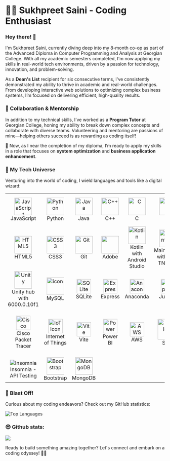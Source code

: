 # 👨‍💻 Sukhpreet Saini - Coding Enthusiast

### Hey there! 👋

I'm Sukhpreet Saini, currently diving deep into my 8-month co-op as part of the Advanced Diploma in Computer Programming and Analysis at Georgian College. With all my academic semesters completed, I'm now applying my skills in real-world tech environments, driven by a passion for technology, innovation, and problem-solving.

As a **Dean's List** recipient for six consecutive terms, I've consistently demonstrated my ability to thrive in academic and real-world challenges. From developing interactive web solutions to optimizing complex business systems, I’m focused on delivering efficient, high-quality results.

### 🤝 Collaboration & Mentorship

In addition to my technical skills, I’ve worked as a **Program Tutor** at Georgian College, honing my ability to break down complex concepts and collaborate with diverse teams. Volunteering and mentoring are passions of mine—helping others succeed is as rewarding as coding itself!

🚀 Now, as I near the completion of my diploma, I’m ready to apply my skills in a role that focuses on **system optimization** and **business application enhancement**.

### 💼 My Tech Universe

Venturing into the world of coding, I wield languages and tools like a digital wizard:

<table>
  <tr>
    <td align="center" width="90">
      <img src="https://techstack-generator.vercel.app/js-icon.svg" alt="JavaScript" width="55" height="55" />
      <br>JavaScript
    </td>
    <td align="center" width="90">
      <img src="https://techstack-generator.vercel.app/python-icon.svg" alt="Python" width="55" height="55" />
      <br>Python
    </td>
    <td align="center" width="90">
      <img src="https://techstack-generator.vercel.app/java-icon.svg" alt="Java" width="55" height="55" />
      <br>Java
    </td>
    <td align="center" width="90">
      <img src="https://techstack-generator.vercel.app/cpp-icon.svg" alt="C++" width="55" height="55" />
      <br>C++
    </td>
    <td align="center" width="90">
      <img src="https://skillicons.dev/icons?i=c" alt="C" width="55" height="55" />
      <br>C
    </td>
    <td align="center" width="90">
      <img src="https://techstack-generator.vercel.app/csharp-icon.svg" alt="C#" width="55" height="55" />
      <br>C#
    </td>
    <td align="center" width="90">
      <img src="https://skillicons.dev/icons?i=php" alt="PHP" width="55" height="55" />
      <br>PHP
    </td>
    <td align="center" width="90">
      <img src="https://skillicons.dev/icons?i=firebase" width="45" height="45" alt="Firebase" />
      <br>Firebase
    </td>
    <td align="center" width="90">
      <img src="https://img.icons8.com/?size=100&id=laYYF3dV0Iew&format=png&color=000000" alt="Microsoft SQL" width="55" height="55" />
      <br>Microsoft SQL
    </td>
  </tr>
  <tr>
    <td align="center" width="90">
      <img src="https://skillicons.dev/icons?i=html" alt="HTML5" width="55" height="55" />
      <br>HTML5
    </td>
    <td align="center" width="90">
      <img src="https://skillicons.dev/icons?i=css" alt="CSS3" width="55" height="55" />
      <br>CSS3
    </td>
    <td align="center" width="90">
      <img src="https://skillicons.dev/icons?i=git" alt="Git" width="55" height="55" />
      <br>Git
    </td>
    <td align="center" width="90">
      <img src="https://img.icons8.com/?size=100&id=118571&format=png&color=000000" width="55" height="55" />
      <br>Adobe
    </td>
    <td align="center" width="90">
      <img src="https://skillicons.dev/icons?i=kotlin" alt="Kotlin" width="55" height="55" />
      <br>Kotlin with Android Studio
    </td>
    <td align="center" width="90">
      <img src="https://img.icons8.com/?size=100&id=69456&format=png&color=000000" alt="Mainframes" width="55" height="55" />
      <br>Mainframes with vista TN3270
    </td>
    <td align="center" width="90">
      <img src="https://skillicons.dev/icons?i=nodejs" alt="Node.js" width="55" height="55" />
      <br>Node.js
    </td>
    <td align="center" width="90">
      <img src="https://techstack-generator.vercel.app/react-icon.svg" alt="React" width="55" height="55" />
      <br>React
    </td>
    <td align="center" width="90">
      <img src="https://skillicons.dev/icons?i=tailwind" alt="Tailwind CSS" width="55" height="55" />
      <br>Tailwind CSS
    </td>
  </tr>
  <tr>
    <td align="center" width="90">
      <img src="https://skillicons.dev/icons?i=unity" alt="Unity" width="55" height="55" />
      <br>Unity hub with 6000.0.10f1
    </td>
    <td align="center" width="90">
      <img src="https://techstack-generator.vercel.app/mysql-icon.svg" alt="icon" width="55" height="55" />
      <br>MySQL
    </td>
    <td align="center" width="90">
      <img src="https://skillicons.dev/icons?i=sqlite" width="45" height="45" alt="SQLite" />
      <br>SQLite
    </td>
    <td align="center" width="90">
      <img src="https://skillicons.dev/icons?i=express" width="45" height="45" alt="Express" />
      <br>Express
    </td>
    <td align="center" width="90">
      <img src="https://skillicons.dev/icons?i=anaconda" width="45" height="45" alt="Anaconda" />
      <br>Anaconda
    </td>
    <td align="center" width="90">
      <img src="https://img.icons8.com/?size=100&id=J0SgMWzAxqFj&format=png&color=000000" width="45" height="45" alt="Jupyter Notebook" />
      <br>Jupyter
    </td>
    <td align="center" width="90">
      <img src="https://skillicons.dev/icons?i=azure" width="45" height="45" alt="Azure" />
      <br>Azure
    </td>
    <td align="center" width="90">
      <img src="https://img.icons8.com/?size=100&id=sFFBQN8kzSOS&format=png&color=000000" width="45" height="45" alt="VMware Workstation" />
      <br>VMware
    </td>
    <td align="center" width="90">
      <img src="https://skillicons.dev/icons?i=nodejs" width="45" height="45" alt="Node.js" />
      <br>Node.js
    </td>
    </tr>
    <tr>
    <td align="center" width="90">
      <img src="https://img.icons8.com/?size=100&id=XEnbmdky0kzu&format=png&color=1341C1" width="45" height="45" alt="Cisco Packet Tracer" />
      <br>Cisco Packet Tracer
    </td>
    <td align="center" width="90">
      <img src="https://img.icons8.com/?size=100&id=Ih6zOUuHwOOs&format=png&color=000000" width="45" height="45" alt="IoT Icon" />
      <br>Internet of Things
    </td>
    <td align="center" width="90">
      <img src="https://img.icons8.com/?size=100&id=dJjTWMogzFzg&format=png&color=000000" width="45" height="45" alt="Vite" />
      <br>Vite
    </td>
    <td align="center" width="90">
      <img src="https://img.icons8.com/?size=100&id=70667&format=png&color=000000" width="45" height="45" alt="Power BI" />
      <br>Power BI
    </td>
    <td align="center" width="90">
      <img src="https://techstack-generator.vercel.app/aws-icon.svg" width="45" height="45" alt="AWS" />
      <br>AWS
    </td>
    <td align="center" width="90">
      <img src="https://techstack-generator.vercel.app/swift-icon.svg" alt="Swift Icon" width="65" height="65" />
      <br>Swift
    </td>
    <td align="center" width="90">
      <img src="https://techstack-generator.vercel.app/sass-icon.svg" alt="Sass Icon" width="65" height="65" />
      <br>Sass
    </td>
    <td align="center" width="90">
      <img src="https://img.icons8.com/?size=100&id=69503&format=png&color=000000" width="45" height="45" alt="Unreal Engine" />
      <br>Unreal Engine
    </td>
    <td align="center" width="90">
      <img src="https://img.icons8.com/?size=100&id=laYYF3dV0Iew&format=png&color=000000" height="45" alt="Microsoft SQL Server Management Studio" />
      <br>Microsoft SQL Server Management Studio - 20.2
    </td>
    </tr>
    <tr>
    <td align="center" width="90">
      <img src="https://img.icons8.com/?size=100&id=55497&format=png&color=000000" alt="Insomnia" />
      <br>Insomnia - API Testing
    </td>
    <td align="center" width="90">
      <img src="https://skillicons.dev/icons?i=bootstrap" alt="Bootstrap" width="55" height="55" />
      <br>Bootstrap
  </td>
    <td align="center" width="90">
      <img src="https://skillicons.dev/icons?i=mongodb" alt="MongoDB" width="55" height="55" />
      <br>MongoDB
  </td>
  </tr>
</table>

### 🚀 Blast Off!

Curious about my coding endeavors? Check out my GitHub statistics:

![Top Languages](https://github-readme-stats-git-masterrstaa-rickstaa.vercel.app/api/top-langs/?username=sukh2022&theme=tokyonight)

### 😎 Github stats:
<a href="https://github.com/anuraghazra/convoychat">
  <img src="https://github-readme-stats.vercel.app/api/top-langs/?username=sukh2022&layout=compact" />
</a>

Ready to build something amazing together? Let's connect and embark on a coding odyssey! 🌌✨
